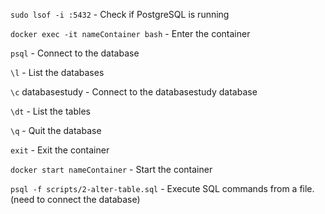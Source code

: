 `sudo lsof -i :5432` - Check if PostgreSQL is running

`docker exec -it nameContainer bash` - Enter the container

`psql` - Connect to the database

`\l` - List the databases

`\c` databasestudy - Connect to the databasestudy database

`\dt` - List the tables

`\q` - Quit the database

`exit` - Exit the container

`docker start nameContainer` - Start the container

`psql -f scripts/2-alter-table.sql` - Execute SQL commands from a file. (need to connect the database)
